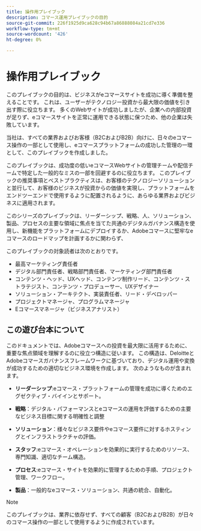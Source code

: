 ```yaml
---
title: 操作用プレイブック
description: コマース運用プレイブックの目的
source-git-commit: 226f1925d9ca628c94b67a86888084a21cd7e336
workflow-type: tm+mt
source-wordcount: '426'
ht-degree: 0%

---
```



# 操作用プレイブック

このプレイブックの目的は、ビジネスがeコマースサイトを成功に導く準備を整えることです。 これは、ユーザーがテクノロジー投資から最大限の価値を引き出す際に役立ちます。 多くのWebサイトが成功しましたが、企業への内部投資が足りず、eコマースサイトを正常に運用できる状態に保つため、他の企業は失敗しています。

当社は、すべての業界およびお客様（B2CおよびB2B）向けに、日々のeコマース操作の一部として使用し、eコマースプラットフォームの成功した管理の一環として、このプレイブックを作成しました。

このプレイブックは、成功度の低いeコマースWebサイトの管理チームや配信チームで特定した一般的なミスの一部を回避するのに役立ちます。 このプレイブックの推奨事項とベストプラクティスは、お客様のテクノロジーソリューションと並行して、お客様のビジネスが投資からの価値を実現し、プラットフォームをエンドツーエンドで使用するように配置されるように、あらゆる業界およびビジネスに適用されます。

このシリーズのプレイブックは、リーダーシップ、戦略、人、ソリューション、製品、プロセスの主要な領域に焦点を当てた共通のデジタルガバナンス構造を使用し、新機能をプラットフォームにデプロイするか、Adobeコマースに堅牢なeコマースのロードマップを計画するかに関わらず、

このプレイブックの対象読者は次のとおりです。

- 最高マーケティング責任者
- デジタル部門責任者、戦略部門責任者、マーケティング部門責任者
- コンテンツ・ヘッド、UXヘッド、コンテンツ制作リード、コンテンツ・ストラテジスト、コンテンツ・プロデューサー、UXデザイナー
- ソリューション・アーキテクト、実装責任者、リード・デベロッパー
- プロジェクトマネージャ、プログラムマネージャ
- Eコマースマネージャ（ビジネスアナリスト）

## この遊び台本について

このドキュメントでは、Adobeコマースへの投資を最大限に活用するために、重要な焦点領域を理解するのに役立つ構造に従います。 この構造は、DeloitteとAdobeコマースガバナンスフレームワークに基づいており、デジタル運用や変換が成功するための適切なビジネス環境を作成します。 次のようなものが含まれます。

- **リーダーシップ**:eコマース・プラットフォームの管理を成功に導くためのエグゼクティブ・バイインとサポート。

- **戦略**：デジタル・パフォーマンスとeコマースの運用を評価するための主要なビジネス目標に関する明確性と調整

- **ソリューション**：様々なビジネス要件やeコマース要件に対するホスティングとインフラストラクチャの評価。

- **スタッフ**:eコマース・オペレーションを効果的に実行するためのリソース、専門知識、適切なチーム構造。

- **プロセス**:eコマース・サイトを効果的に管理するための手順、プロジェクト管理、ワークフロー。

- **製品**：一般的なeコマース・ソリューション、共通の統合、自動化。

>[!NOTE]
>
>このプレイブックは、業界に依存せず、すべての顧客（B2CおよびB2B）が日々のコマース操作の一部として使用するように作成されています。
